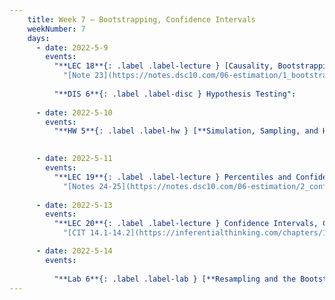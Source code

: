 ```yaml
---
    title: Week 7 – Bootstrapping, Confidence Intervals
    weekNumber: 7
    days:
      - date: 2022-5-9
        events:
          "**LEC 18**{: .label .label-lecture } [Causality, Bootstrapping](http://datahub.ucsd.edu/user-redirect/git-sync?repo=https://github.com/dsc-courses/dsc10-2022-sp&subPath=lectures/lec18/lecture18.ipynb)":
            "[Note 23](https://notes.dsc10.com/06-estimation/1_bootstrap.html), [CIT 12.2](https://inferentialthinking.com/chapters/12/2/Causality.html)"
                            
          "**DIS 6**{: .label .label-disc } Hypothesis Testing":
      
      - date: 2022-5-10
        events:
          "**HW 5**{: .label .label-hw } [**Simulation, Sampling, and Hypothesis Testing (due 11:59pm)**](http://datahub.ucsd.edu/user-redirect/git-sync?repo=https://github.com/dsc-courses/dsc10-2022-sp&subPath=homeworks/05-hypothesis/homework5.ipynb)":

          
      - date: 2022-5-11
        events:
          "**LEC 19**{: .label .label-lecture } Percentiles and Confidence Intervals":
            "[Notes 24-25](https://notes.dsc10.com/06-estimation/2_confidence_intervals.html)"
      
      - date: 2022-5-13
        events:
          "**LEC 20**{: .label .label-lecture } Confidence Intervals, Center and Spread":
            "[CIT 14.1-14.2](https://inferentialthinking.com/chapters/14/Why_the_Mean_Matters.html)"

      - date: 2022-5-14
        events:
          
          "**Lab 6**{: .label .label-lab } [**Resampling and the Bootstrap (due 11:59pm)**](http://datahub.ucsd.edu/user-redirect/git-sync?repo=https://github.com/dsc-courses/dsc10-2022-sp&subPath=labs/06-resampling_and_the_bootstrap/lab6.ipynb)":
---
```

